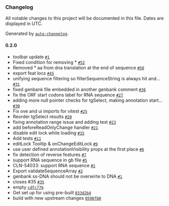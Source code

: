 ### Changelog

All notable changes to this project will be documented in this file. Dates are displayed in UTC.

Generated by [`auto-changelog`](https://github.com/CookPete/auto-changelog).

#### 0.2.0

- toolbar update [`#1`](https://github.com/emeraldsci/tg-oss/pull/1)
- Fixed condition for removing * [`#52`](https://github.com/emeraldsci/tg-oss/pull/52)
- Removed * aa from dna translation at the end of sequence [`#50`](https://github.com/emeraldsci/tg-oss/pull/50)
-  export feat locs [`#45`](https://github.com/emeraldsci/tg-oss/pull/45)
- unifying sequence filtering so filterSequenceString is always hit and… [`#31`](https://github.com/emeraldsci/tg-oss/pull/31)
- fixed genbank file embedded in another genbank comment [`#36`](https://github.com/emeraldsci/tg-oss/pull/36)
- fix the ORF start codons label for RNA sequence [`#27`](https://github.com/emeraldsci/tg-oss/pull/27)
- adding more null pointer checks for tgSelect, making annotation start… [`#30`](https://github.com/emeraldsci/tg-oss/pull/30)
- Fix ove and ui imports for vitest [`#25`](https://github.com/emeraldsci/tg-oss/pull/25)
- Reorder tgSelect results [`#20`](https://github.com/emeraldsci/tg-oss/pull/20)
- fixing annotation range issue and adding test  [`#23`](https://github.com/emeraldsci/tg-oss/pull/23)
- add beforeReadOnlyChange handler [`#21`](https://github.com/emeraldsci/tg-oss/pull/21)
- disable edit lock while loading [`#15`](https://github.com/emeraldsci/tg-oss/pull/15)
- Add tests [`#11`](https://github.com/emeraldsci/tg-oss/pull/11)
- editLock Tooltip & onChangeEditLock [`#9`](https://github.com/emeraldsci/tg-oss/pull/9)
- use user defined annotationVisibility props at the first place [`#6`](https://github.com/emeraldsci/tg-oss/pull/6)
- fix detection of reverse features [`#7`](https://github.com/emeraldsci/tg-oss/pull/7)
- support RNA sequence in gb file [`#5`](https://github.com/emeraldsci/tg-oss/pull/5)
- CLN-54033: support RNA sequence [`#1`](https://github.com/emeraldsci/tg-oss/pull/1)
- Export validateSequenceArray [`#2`](https://github.com/emeraldsci/tg-oss/pull/2)
- genbank ss-DNA should not be overwirte to DNA [`#1`](https://github.com/emeraldsci/tg-oss/pull/1)
- closes #35 [`#35`](https://github.com/emeraldsci/tg-oss/issues/35)
- empty [`cdfc776`](https://github.com/emeraldsci/tg-oss/commit/cdfc776c11858b68d26b8a8aa348dd342f791fc2)
- Get set up for using pre-built [`033d2b4`](https://github.com/emeraldsci/tg-oss/commit/033d2b48ee9b6bb7c465241f064ab21488444f6b)
- build with new upstream changes [`0590fb0`](https://github.com/emeraldsci/tg-oss/commit/0590fb0222a8580500ccc3f29626b35b413a3f83)
